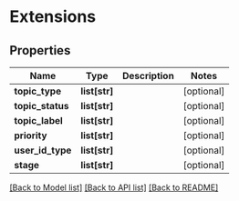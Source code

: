 # Extensions

## Properties
Name | Type | Description | Notes
------------ | ------------- | ------------- | -------------
**topic_type** | **list[str]** |  | [optional] 
**topic_status** | **list[str]** |  | [optional] 
**topic_label** | **list[str]** |  | [optional] 
**priority** | **list[str]** |  | [optional] 
**user_id_type** | **list[str]** |  | [optional] 
**stage** | **list[str]** |  | [optional] 

[[Back to Model list]](../README.md#documentation-for-models) [[Back to API list]](../README.md#documentation-for-api-endpoints) [[Back to README]](../README.md)


